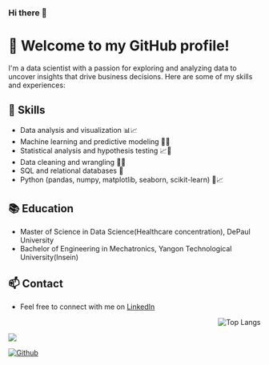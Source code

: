 ### Hi there 👋

<!--
**KyiMoeTun/KyiMoeTun** is a ✨ _special_ ✨ repository because its `README.md` (this file) appears on your GitHub profile.

Here are some ideas to get you started:

- 🔭 I’m currently working on ...
- 🌱 I’m currently learning ...
- 👯 I’m looking to collaborate on ...
- 🤔 I’m looking for help with ...
- 💬 Ask me about ...
- 📫 How to reach me: ...
- 😄 Pronouns: ...
- ⚡ Fun fact: ...
-->

# 👋 Welcome to my GitHub profile!

I'm a data scientist with a passion for exploring and analyzing data to uncover insights that drive business decisions. Here are some of my skills and experiences:

## 🧰 Skills
- Data analysis and visualization 📊📈
- Machine learning and predictive modeling 🤖🔮
- Statistical analysis and hypothesis testing 📈🔬
- Data cleaning and wrangling 🧹🐼
- SQL and relational databases 💾
- Python (pandas, numpy, matplotlib, seaborn, scikit-learn) 🐍📈


## 📚 Education
- Master of Science in Data Science(Healthcare concentration), DePaul University
- Bachelor of Engineering in Mechatronics, Yangon Technological University(Insein)

## 📫 Contact
- Feel free to connect with me on [LinkedIn](https://www.linkedin.com/in/kyi-moe-tun-920674131/)


<div align="right">
  <img src="https://github-readme-stats.vercel.app/api/top-langs/?username=KyiMoeTun&layout=compact&theme=tokyonight" alt="Top Langs">
</div>


![](https://visitor-badge.laobi.icu/badge?page_id=KyiMoeTun.KyiMoeTun)

[![Github](https://img.shields.io/github/followers/KyiMoeTun?label=Follow&style=social)](https://github.com/KyiMoeTun)
